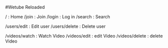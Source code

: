 #Wetube Reloaded

/ : Home
/join : Join
/login : Log in
/search : Search

/users/edit : Edit user
/users/delete : Delete user

/videos/watch : Watch Video
/videos/edit : edit Video
/videos/delete : delete Video
